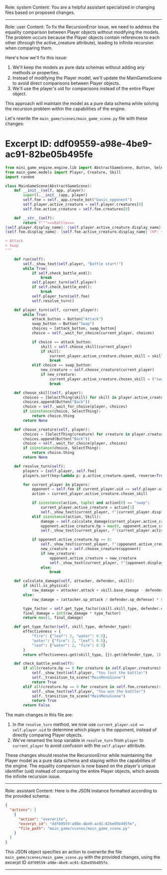 Role: system
Content: You are a helpful assistant specialized in changing files based on proposed changes.
__________________
Role: user
Content: To fix the RecursionError issue, we need to address the equality comparison between Player objects without modifying the models. The problem occurs because the Player objects contain references to each other (through the active_creature attribute), leading to infinite recursion when comparing them.

Here's how we'll fix this issue:

1. We'll keep the models as pure data schemas without adding any methods or properties.
2. Instead of modifying the Player model, we'll update the MainGameScene to avoid direct comparisons between Player objects.
3. We'll use the player's uid for comparisons instead of the entire Player object.

This approach will maintain the model as a pure data schema while solving the recursion problem within the capabilities of the engine.

Let's rewrite the `main_game/scenes/main_game_scene.py` file with these changes:

# Excerpt ID: ddf09559-a98e-4be9-ac91-82be05b495fe
```python main_game/scenes/main_game_scene.py
from mini_game_engine.engine.lib import AbstractGameScene, Button, SelectThing
from main_game.models import Player, Creature, Skill
import random

class MainGameScene(AbstractGameScene):
    def __init__(self, app, player):
        super().__init__(app, player)
        self.foe = self._app.create_bot("basic_opponent")
        self.player.active_creature = self.player.creatures[0]
        self.foe.active_creature = self.foe.creatures[0]

    def __str__(self):
        return f"""===Battle===
{self.player.display_name}: {self.player.active_creature.display_name} (HP: {self.player.active_creature.hp}/{self.player.active_creature.max_hp})
{self.foe.display_name}: {self.foe.active_creature.display_name} (HP: {self.foe.active_creature.hp}/{self.foe.active_creature.max_hp})

> Attack
> Swap
"""

    def run(self):
        self._show_text(self.player, "Battle start!")
        while True:
            if self.check_battle_end():
                break
            self.player_turn(self.player)
            if self.check_battle_end():
                break
            self.player_turn(self.foe)
            self.resolve_turn()

    def player_turn(self, current_player):
        while True:
            attack_button = Button("Attack")
            swap_button = Button("Swap")
            choices = [attack_button, swap_button]
            choice = self._wait_for_choice(current_player, choices)

            if choice == attack_button:
                skill = self.choose_skill(current_player)
                if skill:
                    current_player.active_creature.chosen_skill = skill
                    break
            elif choice == swap_button:
                new_creature = self.choose_creature(current_player)
                if new_creature:
                    current_player.active_creature.chosen_skill = ("swap", new_creature)
                    break

    def choose_skill(self, player):
        choices = [SelectThing(skill) for skill in player.active_creature.skills]
        choices.append(Button("Back"))
        choice = self._wait_for_choice(player, choices)
        if isinstance(choice, SelectThing):
            return choice.thing
        return None

    def choose_creature(self, player):
        choices = [SelectThing(creature) for creature in player.creatures if creature != player.active_creature and creature.hp > 0]
        choices.append(Button("Back"))
        choice = self._wait_for_choice(player, choices)
        if isinstance(choice, SelectThing):
            return choice.thing
        return None

    def resolve_turn(self):
        players = [self.player, self.foe]
        players.sort(key=lambda p: p.active_creature.speed, reverse=True)

        for current_player in players:
            opponent = self.foe if current_player.uid == self.player.uid else self.player
            action = current_player.active_creature.chosen_skill

            if isinstance(action, tuple) and action[0] == "swap":
                current_player.active_creature = action[1]
                self._show_text(current_player, f"{current_player.display_name} swapped to {current_player.active_creature.display_name}!")
            elif isinstance(action, Skill):
                damage = self.calculate_damage(current_player.active_creature, opponent.active_creature, action)
                opponent.active_creature.hp = max(0, opponent.active_creature.hp - damage)
                self._show_text(current_player, f"{current_player.active_creature.display_name} used {action.display_name} and dealt {damage} damage!")

            if opponent.active_creature.hp == 0:
                self._show_text(current_player, f"{opponent.active_creature.display_name} fainted!")
                new_creature = self.choose_creature(opponent)
                if new_creature:
                    opponent.active_creature = new_creature
                    self._show_text(current_player, f"{opponent.display_name} sent out {new_creature.display_name}!")
                else:
                    break

    def calculate_damage(self, attacker, defender, skill):
        if skill.is_physical:
            raw_damage = attacker.attack + skill.base_damage - defender.defense
        else:
            raw_damage = (attacker.sp_attack / defender.sp_defense) * skill.base_damage

        type_factor = self.get_type_factor(skill.skill_type, defender.creature_type)
        final_damage = int(raw_damage * type_factor)
        return max(1, final_damage)

    def get_type_factor(self, skill_type, defender_type):
        effectiveness = {
            "fire": {"leaf": 2, "water": 0.5},
            "water": {"fire": 2, "leaf": 0.5},
            "leaf": {"water": 2, "fire": 0.5}
        }
        return effectiveness.get(skill_type, {}).get(defender_type, 1)

    def check_battle_end(self):
        if all(creature.hp == 0 for creature in self.player.creatures):
            self._show_text(self.player, "You lost the battle!")
            self._transition_to_scene("MainMenuScene")
            return True
        elif all(creature.hp == 0 for creature in self.foe.creatures):
            self._show_text(self.player, "You won the battle!")
            self._transition_to_scene("MainMenuScene")
            return True
        return False
```

The main changes in this file are:

1. In the `resolve_turn` method, we now use `current_player.uid == self.player.uid` to determine which player is the opponent, instead of directly comparing Player objects.
2. We've renamed the loop variable in `resolve_turn` from `player` to `current_player` to avoid confusion with the `self.player` attribute.

These changes should resolve the RecursionError while maintaining the Player model as a pure data schema and staying within the capabilities of the engine. The equality comparison is now based on the player's unique identifier (uid) instead of comparing the entire Player objects, which avoids the infinite recursion issue.
__________________
Role: assistant
Content: Here is the JSON instance formatted according to the provided schema:

```json
{
  "actions": [
    {
      "action": "overwrite",
      "excerpt_id": "ddf09559-a98e-4be9-ac91-82be05b495fe",
      "file_path": "main_game/scenes/main_game_scene.py"
    }
  ]
}
```

This JSON object specifies an action to overwrite the file `main_game/scenes/main_game_scene.py` with the provided changes, using the excerpt ID `ddf09559-a98e-4be9-ac91-82be05b495fe`.
__________________
